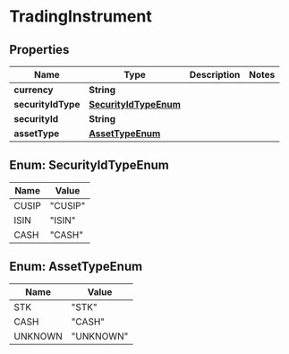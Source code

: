 

# TradingInstrument


## Properties

| Name | Type | Description | Notes |
|------------ | ------------- | ------------- | -------------|
|**currency** | **String** |  |  |
|**securityIdType** | [**SecurityIdTypeEnum**](#SecurityIdTypeEnum) |  |  |
|**securityId** | **String** |  |  |
|**assetType** | [**AssetTypeEnum**](#AssetTypeEnum) |  |  |



## Enum: SecurityIdTypeEnum

| Name | Value |
|---- | -----|
| CUSIP | &quot;CUSIP&quot; |
| ISIN | &quot;ISIN&quot; |
| CASH | &quot;CASH&quot; |



## Enum: AssetTypeEnum

| Name | Value |
|---- | -----|
| STK | &quot;STK&quot; |
| CASH | &quot;CASH&quot; |
| UNKNOWN | &quot;UNKNOWN&quot; |




